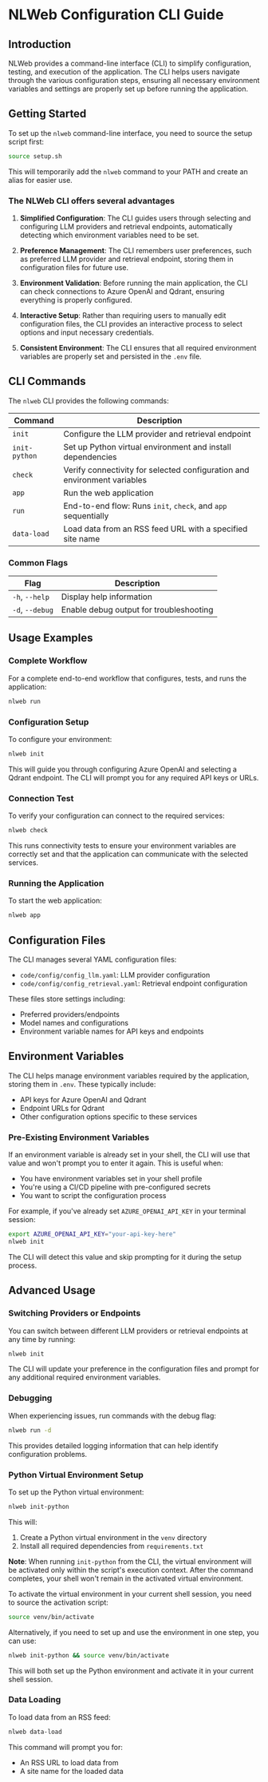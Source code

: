 # NLWeb Configuration CLI Guide

## Introduction

NLWeb provides a command-line interface (CLI) to simplify configuration, testing, and execution of the application. The CLI helps users navigate through the various configuration steps, ensuring all necessary environment variables and settings are properly set up before running the application.

## Getting Started

To set up the `nlweb` command-line interface, you need to source the setup script first:

```sh
source setup.sh
```

This will temporarily add the `nlweb` command to your PATH and create an alias for easier use.

### The NLWeb CLI offers several advantages

1. **Simplified Configuration**: The CLI guides users through selecting and configuring LLM providers and retrieval endpoints, automatically detecting which environment variables need to be set.

2. **Preference Management**: The CLI remembers user preferences, such as preferred LLM provider and retrieval endpoint, storing them in configuration files for future use.

3. **Environment Validation**: Before running the main application, the CLI can check connections to Azure OpenAI and Qdrant, ensuring everything is properly configured.

4. **Interactive Setup**: Rather than requiring users to manually edit configuration files, the CLI provides an interactive process to select options and input necessary credentials.

5. **Consistent Environment**: The CLI ensures that all required environment variables are properly set and persisted in the `.env` file.

## CLI Commands

The `nlweb` CLI provides the following commands:

| Command | Description |
|---------|-------------|
| `init`  | Configure the LLM provider and retrieval endpoint |
| `init-python` | Set up Python virtual environment and install dependencies |
| `check` | Verify connectivity for selected configuration and environment variables |
| `app`   | Run the web application |
| `run`   | End-to-end flow: Runs `init`, `check`, and `app` sequentially |
| `data-load` | Load data from an RSS feed URL with a specified site name |

### Common Flags

| Flag | Description |
|------|-------------|
| `-h`, `--help` | Display help information |
| `-d`, `--debug` | Enable debug output for troubleshooting |

## Usage Examples

### Complete Workflow

For a complete end-to-end workflow that configures, tests, and runs the application:

```sh
nlweb run
```

### Configuration Setup

To configure your environment:

```sh
nlweb init
```

This will guide you through configuring Azure OpenAI and selecting a Qdrant endpoint. The CLI will prompt you for any required API keys or URLs.

### Connection Test

To verify your configuration can connect to the required services:

```sh
nlweb check
```

This runs connectivity tests to ensure your environment variables are correctly set and that the application can communicate with the selected services.

### Running the Application

To start the web application:

```sh
nlweb app
```

## Configuration Files

The CLI manages several YAML configuration files:

- `code/config/config_llm.yaml`: LLM provider configuration
- `code/config/config_retrieval.yaml`: Retrieval endpoint configuration

These files store settings including:

- Preferred providers/endpoints
- Model names and configurations
- Environment variable names for API keys and endpoints

## Environment Variables

The CLI helps manage environment variables required by the application, storing them in `.env`. These typically include:

- API keys for Azure OpenAI and Qdrant
- Endpoint URLs for Qdrant
- Other configuration options specific to these services

### Pre-Existing Environment Variables

If an environment variable is already set in your shell, the CLI will use that value and won't prompt you to enter it again. This is useful when:

- You have environment variables set in your shell profile
- You're using a CI/CD pipeline with pre-configured secrets
- You want to script the configuration process

For example, if you've already set `AZURE_OPENAI_API_KEY` in your terminal session:

```sh
export AZURE_OPENAI_API_KEY="your-api-key-here"
nlweb init
```

The CLI will detect this value and skip prompting for it during the setup process.

## Advanced Usage

### Switching Providers or Endpoints

You can switch between different LLM providers or retrieval endpoints at any time by running:

```sh
nlweb init
```

The CLI will update your preference in the configuration files and prompt for any additional required environment variables.

### Debugging

When experiencing issues, run commands with the debug flag:

```sh
nlweb run -d
```

This provides detailed logging information that can help identify configuration problems.

### Python Virtual Environment Setup

To set up the Python virtual environment:

```sh
nlweb init-python
```

This will:

1. Create a Python virtual environment in the `venv` directory
2. Install all required dependencies from `requirements.txt`

**Note**: When running `init-python` from the CLI, the virtual environment will be activated only within the script's execution context. After the command completes, your shell won't remain in the activated virtual environment.

To activate the virtual environment in your current shell session, you need to source the activation script:

```sh
source venv/bin/activate
```

Alternatively, if you need to set up and use the environment in one step, you can use:

```sh
nlweb init-python && source venv/bin/activate
```

This will both set up the Python environment and activate it in your current shell session.

### Data Loading

To load data from an RSS feed:

```sh
nlweb data-load
```

This command will prompt you for:

- An RSS URL to load data from
- A site name for the loaded data
